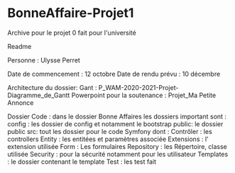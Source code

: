 # BonneAffaire-Projet1
Archive pour le projet 0 fait pour l'université

Readme

Personne :
Ulysse Perret

Date de commencement : 12 octobre
Date de rendu prévu : 10 décembre

Architecture du dossier:
Gant : P_WAM-2020-2021-Projet-Diagramme_de_Gantt
Powerpoint pour la soutenance : Projet_Ma Petite Annonce

Dossier Code : dans le dossier Bonne Affaires les dossiers important sont :
config : les dossier de config et notamment le bootstrap
public: le dossier public
src: tout les dossier pour le code Symfony dont :
Contrôler : les controllers
Entity : les entitées et paramètres associée
Extensions : l' extension utilisée
Form : Les formulaires
Repository : les Répertoire, classe utilisée
Security : pour la sécurité notamment pour les utilisateur
Templates : le dossier contenant le template
Test : les test fait
 

